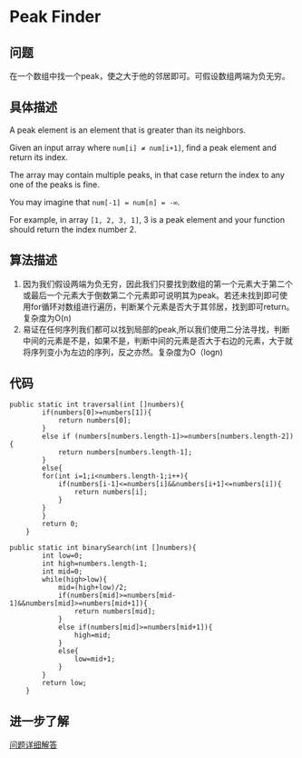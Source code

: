 # Peak Finder

## 问题

在一个数组中找一个peak，使之大于他的邻居即可。可假设数组两端为负无穷。

## 具体描述

A peak element is an element that is greater than its neighbors.

Given an input array where `num[i] ≠ num[i+1]`, find a peak element and return its index.

The array may contain multiple peaks, in that case return the index to any one of the peaks is fine.

You may imagine that `num[-1] = num[n] = -∞`.

For example, in array `[1, 2, 3, 1]`, 3 is a peak element and your function should return the index number 2.

## 算法描述

1. 因为我们假设两端为负无穷，因此我们只要找到数组的第一个元素大于第二个或最后一个元素大于倒数第二个元素即可说明其为peak。若还未找到即可使用for循环对数组进行遍历，判断某个元素是否大于其邻居，找到即可return。复杂度为O(n)
2. 易证在任何序列我们都可以找到局部的peak,所以我们使用二分法寻找，判断中间的元素是不是，如果不是，判断中间的元素是否大于右边的元素，大于就将序列变小为左边的序列，反之亦然。复杂度为O（logn)

## 代码

~~~
public static int traversal(int []numbers){
		if(numbers[0]>=numbers[1]){
			return numbers[0];
		}
		else if (numbers[numbers.length-1]>=numbers[numbers.length-2]){
			return numbers[numbers.length-1];
		}
		else{
		for(int i=1;i<numbers.length-1;i++){
			if(numbers[i-1]<=numbers[i]&&numbers[i+1]<=numbers[i]){
				return numbers[i];
			}
		}
		}
		return 0;
	}
~~~

~~~
public static int binarySearch(int []numbers){
		int low=0;
		int high=numbers.length-1;
		int mid=0;
		while(high>low){
			mid=(high+low)/2;
			if(numbers[mid]>=numbers[mid-1]&&numbers[mid]>=numbers[mid+1]){
				return numbers[mid];
			}
			else if(numbers[mid]>=numbers[mid+1]){
				high=mid;
			}
			else{
				low=mid+1;
			}
		}
		return low;
	}
~~~

## 进一步了解

[问题详细解答](https://leetcode.com/problems/find-peak-element/solution/)